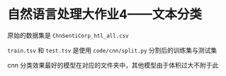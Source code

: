 # 自然语言处理大作业4——文本分类

原始的数据集是 `ChnSentiCorp_htl_all.csv`

`train.tsv` 和 `test.tsv` 是使用 `code/cnn/split.py` 分割后的训练集与测试集

cnn 分类效果最好的模型在对应的文件夹中，其他模型由于体积过大不附于此
